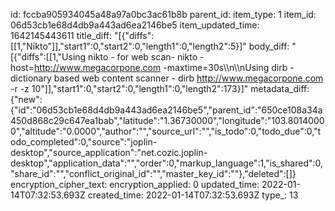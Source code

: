 id: fccba905934045a48a97a0bc3ac61b8b
parent_id: 
item_type: 1
item_id: 06d53cb1e68d4db9a443ad6ea2146be5
item_updated_time: 1642145443611
title_diff: "[{\"diffs\":[[1,\"Nikto\"]],\"start1\":0,\"start2\":0,\"length1\":0,\"length2\":5}]"
body_diff: "[{\"diffs\":[[1,\"Using nikto - for web scan- nikto -host=http://www.megacorpone.com -maxtime=30s\\\n\\\nUsing dirb - dictionary based web content scanner - dirb http://www.megacorpone.com -r -z 10\"]],\"start1\":0,\"start2\":0,\"length1\":0,\"length2\":173}]"
metadata_diff: {"new":{"id":"06d53cb1e68d4db9a443ad6ea2146be5","parent_id":"650ce108a34a450d868c29c647ea1bab","latitude":"1.36730000","longitude":"103.80140000","altitude":"0.0000","author":"","source_url":"","is_todo":0,"todo_due":0,"todo_completed":0,"source":"joplin-desktop","source_application":"net.cozic.joplin-desktop","application_data":"","order":0,"markup_language":1,"is_shared":0,"share_id":"","conflict_original_id":"","master_key_id":""},"deleted":[]}
encryption_cipher_text: 
encryption_applied: 0
updated_time: 2022-01-14T07:32:53.693Z
created_time: 2022-01-14T07:32:53.693Z
type_: 13